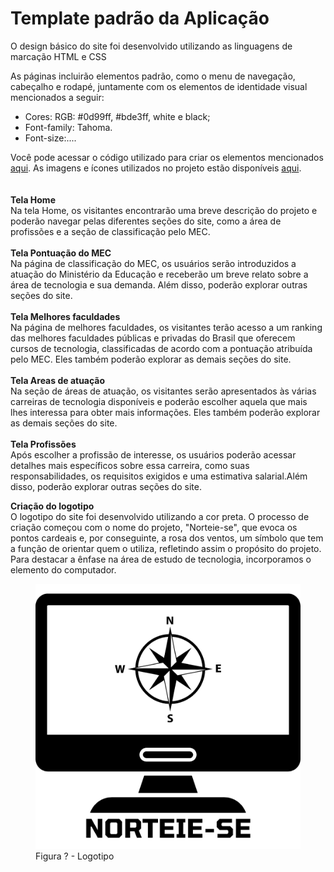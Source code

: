 # Template padrão da Aplicação

O design básico do site foi desenvolvido utilizando as linguagens de marcação HTML e CSS

As páginas incluirão elementos padrão, como o menu de navegação, cabeçalho e rodapé, juntamente com os elementos de identidade visual mencionados a seguir:

<ul>
<li>Cores: RGB: #0d99ff, #bde3ff, white e black;</li>
<li>Font-family: Tahoma.</li>
<li>Font-size:....</li>
</ul>

Você pode acessar o código utilizado para criar os elementos mencionados  <a href="https://github.com/ICEI-PUC-Minas-PMV-ADS/PMV-ADS-2024-1-E1-Proj-Direcionamento-Profissional/tree/main/codigo-fonte">aqui</a>. As imagens e ícones utilizados no projeto estão disponíveis <a href="https://github.com/ICEI-PUC-Minas-PMV-ADS/PMV-ADS-2024-1-E1-Proj-Direcionamento-Profissional/tree/main/codigo-fonte/img">aqui</a>.
<br>
<br>
<br>
<strong>Tela Home</strong>
<br>
Na tela Home, os visitantes encontrarão uma breve descrição do projeto e poderão navegar pelas diferentes seções do site, como a área de profissões e a seção de classificação pelo MEC.
<br>
<br>
<strong>Tela Pontuação do MEC</strong>
<br>
Na página de classificação do MEC, os usuários serão introduzidos a atuação do Ministério da Educação e receberão um breve relato sobre a área de tecnologia e sua demanda. Além disso, poderão explorar outras seções do site.
<br>
<br>
<strong>Tela Melhores faculdades</strong>
<br>
Na página de melhores faculdades, os visitantes terão acesso a um ranking das melhores faculdades públicas e privadas do Brasil que oferecem cursos de tecnologia, classificadas de acordo com a pontuação atribuída pelo MEC. Eles também poderão explorar as demais seções do site.
<br>
<br>
<strong>Tela Areas de atuação</strong>
<br>
Na seção de áreas de atuação, os visitantes serão apresentados às várias carreiras de tecnologia disponíveis e poderão escolher aquela que mais lhes interessa para obter mais informações. Eles também poderão explorar as demais seções do site.
<br>
<br>
<strong>Tela Profissões</strong>
<br>
Após escolher a profissão de interesse, os usuários poderão acessar detalhes mais específicos sobre essa carreira, como suas responsabilidades, os requisitos exigidos e uma estimativa salarial.Além disso, poderão explorar outras seções do site.

<strong>Criação do logotipo</strong>
<br>
O logotipo do site foi desenvolvido utilizando a cor preta. O processo de criação começou com o nome do projeto, "Norteie-se", que evoca os pontos cardeais e, por conseguinte, a rosa dos ventos, um símbolo que tem a função de orientar quem o utiliza, refletindo assim o propósito do projeto. Para destacar a ênfase na área de estudo de tecnologia, incorporamos o elemento do computador.

<figure> 
  <img src="https://github.com/ICEI-PUC-Minas-PMV-ADS/PMV-ADS-2024-1-E1-Proj-Direcionamento-Profissional/blob/20a9c4bd9eb0525c9e5ca0a27a373af3683ab618/codigo-fonte/img/Logo.png">
  <figcaption> Figura ? - Logotipo
</figure> 
